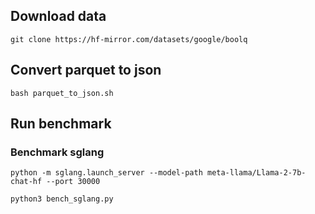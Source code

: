 ## Download data
```
git clone https://hf-mirror.com/datasets/google/boolq
```

## Convert parquet to json
```
bash parquet_to_json.sh
```
## Run benchmark

### Benchmark sglang
```
python -m sglang.launch_server --model-path meta-llama/Llama-2-7b-chat-hf --port 30000
```

```
python3 bench_sglang.py
```
